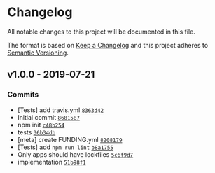 # Changelog

All notable changes to this project will be documented in this file.

The format is based on [Keep a Changelog](https://keepachangelog.com/en/1.0.0/)
and this project adheres to [Semantic Versioning](https://semver.org/spec/v2.0.0.html).

## v1.0.0 - 2019-07-21

### Commits

- [Tests] add travis.yml [`8363d42`](https://github.com/inspect-js/has-strict-mode/commit/8363d426183879e3e88ac1b01c946cff6891ec82)
- Initial commit [`8681587`](https://github.com/inspect-js/has-strict-mode/commit/8681587f63d77de8d16cf4557abfcaa951e2044e)
- npm init [`c48b254`](https://github.com/inspect-js/has-strict-mode/commit/c48b254c19301affb3c712872de8ad60b6e83fb9)
- tests [`36b34db`](https://github.com/inspect-js/has-strict-mode/commit/36b34db1f8c99d9cfa57eef6f123118cc6b37e4c)
- [meta] create FUNDING.yml [`8208179`](https://github.com/inspect-js/has-strict-mode/commit/8208179f9a68f509890f7b0bb184ecf8774fae34)
- [Tests] add `npm run lint` [`b8a1755`](https://github.com/inspect-js/has-strict-mode/commit/b8a17553b039c0c522025b6698d9ea67dc06729d)
- Only apps should have lockfiles [`5c6f9d7`](https://github.com/inspect-js/has-strict-mode/commit/5c6f9d74a5bc9110aba22c939fa4e229bf338e4d)
- implementation [`51b98f1`](https://github.com/inspect-js/has-strict-mode/commit/51b98f1a103797f901571002a87b8c6c474f7508)
